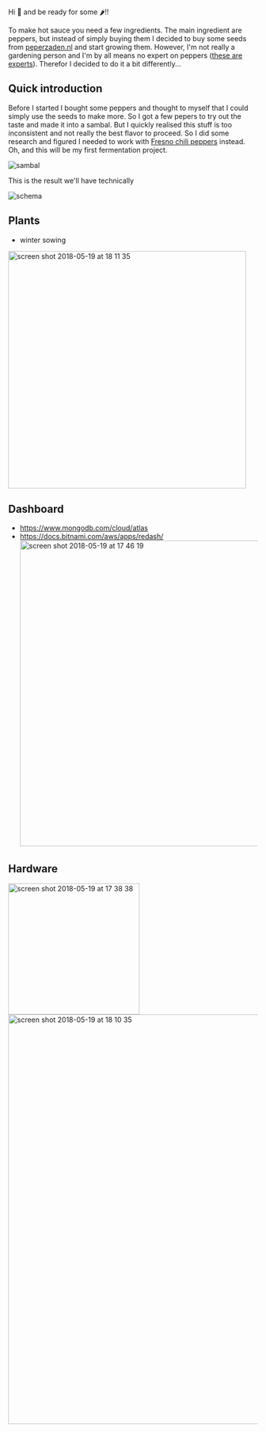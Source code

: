 Hi 👋 and be ready for some 🌶!!

To make hot sauce you need a few ingredients. The main ingredient are peppers, but instead of simply buying them I decided to buy some seeds from [peperzaden.nl](http://peperzaden.nl/) and start growing them. However, I'm not really a gardening person and I'm by all means no expert on peppers ([these are experts](https://cpi.nmsu.edu)). Therefor I decided to do it a bit differently...

## Quick introduction
Before I started I bought some peppers and thought to myself that I could simply use the seeds to make more. So I got a few pepers to try out the taste and made it into a sambal. But I quickly realised this stuff is too inconsistent and not really the best flavor to proceed. So I did some research and figured I needed to work with [Fresno chili peppers](https://en.m.wikipedia.org/wiki/Fresno_Chili_pepper) instead. Oh, and this will be my first fermentation project.

![sambal](https://user-images.githubusercontent.com/238946/40270498-ede15e08-5b8e-11e8-8f44-b2133a87820a.png)

This is the result we'll have technically

![schema](https://user-images.githubusercontent.com/238946/40270653-714938f4-5b91-11e8-93f8-a64a21da49f4.png)

## Plants
* winter sowing
<img width="480" alt="screen shot 2018-05-19 at 18 11 35" src="https://user-images.githubusercontent.com/238946/40270580-25d659d4-5b90-11e8-991a-227994b1d009.png">

## Dashboard
* https://www.mongodb.com/cloud/atlas
* https://docs.bitnami.com/aws/apps/redash/
[<img width="618" alt="screen shot 2018-05-19 at 17 46 19" src="https://user-images.githubusercontent.com/238946/40270379-9a5f483c-5b8c-11e8-843d-954adf5f4378.png">](https://garden.davidvanleeuwen.nl/public/dashboards/qFxzixm2UwpHUIRO7e8jz2u61N3v8Yb8afp8zDYa)

## Hardware
[<img width="265" alt="screen shot 2018-05-19 at 17 38 38" src="https://user-images.githubusercontent.com/238946/40270331-83c4eaf6-5b8b-11e8-9927-2f5d5845ff7a.png">
](https://user-images.githubusercontent.com/238946/40270326-5f8d1e24-5b8b-11e8-9337-6e85de31275f.png)
<img width="828" alt="screen shot 2018-05-19 at 18 10 35" src="https://user-images.githubusercontent.com/238946/40270577-1cce112e-5b90-11e8-873a-675c2becf707.png">
